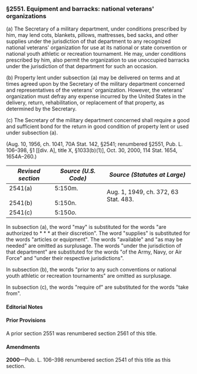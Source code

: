 ### §2551. Equipment and barracks: national veterans' organizations ###

(a) The Secretary of a military department, under conditions prescribed by him, may lend cots, blankets, pillows, mattresses, bed sacks, and other supplies under the jurisdiction of that department to any recognized national veterans' organization for use at its national or state convention or national youth athletic or recreation tournament. He may, under conditions prescribed by him, also permit the organization to use unoccupied barracks under the jurisdiction of that department for such an occasion.

(b) Property lent under subsection (a) may be delivered on terms and at times agreed upon by the Secretary of the military department concerned and representatives of the veterans' organization. However, the veterans' organization must defray any expense incurred by the United States in the delivery, return, rehabilitation, or replacement of that property, as determined by the Secretary.

(c) The Secretary of the military department concerned shall require a good and sufficient bond for the return in good condition of property lent or used under subsection (a).

(Aug. 10, 1956, ch. 1041, 70A Stat. 142, §2541; renumbered §2551, Pub. L. 106–398, §1 [[div. A], title X, §1033(b)(1)], Oct. 30, 2000, 114 Stat. 1654, 1654A–260.)

|   *Revised section*    |  *Source (U.S. Code)*  |    *Source (Statutes at Large)*    |
|------------------------|------------------------|------------------------------------|
|2541(a)<br/><br/>2541(b)|5:150m.<br/><br/>5:150n.|Aug. 1, 1949, ch. 372, 63 Stat. 483.|
|        2541(c)         |       5:150*o.*        |                                    |

In subsection (a), the word "may" is substituted for the words "are authorized to \* \* \* at their discretion". The word "supplies" is substituted for the words "articles or equipment". The words "available" and "as may be needed" are omitted as surplusage. The words "under the jurisdiction of that department" are substituted for the words "of the Army, Navy, or Air Force" and "under their respective jurisdictions".

In subsection (b), the words "prior to any such conventions or national youth athletic or recreation tournaments" are omitted as surplusage.

In subsection (c), the words "require of" are substituted for the words "take from".

#### **Editorial Notes** ####

#### Prior Provisions ####

A prior section 2551 was renumbered section 2561 of this title.

#### Amendments ####

**2000**—Pub. L. 106–398 renumbered section 2541 of this title as this section.